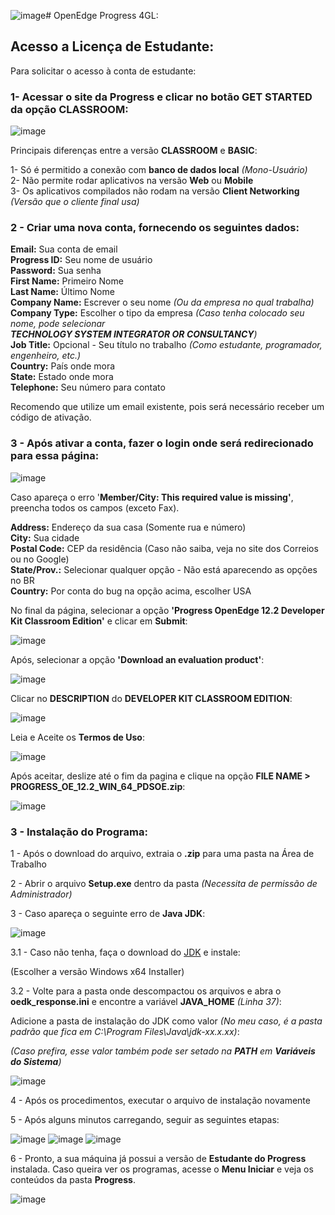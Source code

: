![image](https://github.com/raphaelfrei/open_edge-guides/assets/16196820/15dd55a3-3a8a-46f1-acfc-c1510e3823e7)# OpenEdge Progress 4GL:

## Acesso a Licença de Estudante:

Para solicitar o acesso à conta de estudante:

### 1- Acessar o site da Progress e clicar no botão **GET STARTED** da opção **CLASSROOM**:

![image](https://github.com/raphaelfrei/open_edge-guides/assets/16196820/cf4ce73b-d825-40d8-bf63-7bd766dd8a5c)

Principais diferenças entre a versão **CLASSROOM** e **BASIC**: 

1- Só é permitido a conexão com **banco de dados local** *(Mono-Usuário)*<br>
2- Não permite rodar aplicativos na versão **Web** ou **Mobile**<br>
3- Os aplicativos compilados não rodam na versão **Client Networking** *(Versão que o cliente final usa)*<br>

### 2 - Criar uma nova conta, fornecendo os seguintes dados:

**Email:** Sua conta de email<br>
**Progress ID:** Seu nome de usuário<br>
**Password:** Sua senha<br>
**First Name:** Primeiro Nome<br>
**Last Name:** Último Nome<br>
**Company Name:** Escrever o seu nome *(Ou da empresa no qual trabalha)*<br>
**Company Type:** Escolher o tipo da empresa *(Caso tenha colocado seu nome, pode selecionar **TECHNOLOGY SYSTEM INTEGRATOR OR CONSULTANCY**)*<br>
**Job Title:** Opcional - Seu título no trabalho *(Como estudante, programador, engenheiro, etc.)*<br>
**Country:** País onde mora<br>
**State:** Estado onde mora<br>
**Telephone:** Seu número para contato<br>

Recomendo que utilize um email existente, pois será necessário receber um código de ativação.

### 3 - Após ativar a conta, fazer o login onde será redirecionado para essa página:

![image](https://github.com/raphaelfrei/open_edge-guides/assets/16196820/c3bc3ffb-0083-4ebe-b2b9-e4642dfe2b5f)

Caso apareça o erro '**Member/City: This required value is missing'**, preencha todos os campos (exceto Fax).

**Address:** Endereço da sua casa (Somente rua e número)<br>
**City:** Sua cidade<br>
**Postal Code:** CEP da residência (Caso não saiba, veja no site dos Correios ou no Google)<br>
**State/Prov.:** Selecionar qualquer opção - Não está aparecendo as opções no BR<br>
**Country:** Por conta do bug na opção acima, escolher USA<br>

No final da página, selecionar a opção **'Progress OpenEdge 12.2 Developer Kit Classroom Edition'** e clicar em **Submit**:

![image](https://github.com/raphaelfrei/open_edge-guides/assets/16196820/e188cc79-ce05-4ca2-b33a-718c903093d1)

Após, selecionar a opção **'Download an evaluation product'**:

![image](https://github.com/raphaelfrei/open_edge-guides/assets/16196820/278c4b1a-50b4-4f10-bfef-b843c494fe4a)

Clicar no **DESCRIPTION** do **DEVELOPER KIT CLASSROOM EDITION**:

![image](https://github.com/raphaelfrei/open_edge-guides/assets/16196820/bc06d091-887f-46df-b986-99a109e16750)

Leia e Aceite os **Termos de Uso**:

![image](https://github.com/raphaelfrei/open_edge-guides/assets/16196820/9bf18f60-0587-4552-8f00-4e68b4981440)

Após aceitar, deslize até o fim da pagina e clique na opção **FILE NAME > PROGRESS_OE_12.2_WIN_64_PDSOE.zip**:

![image](https://github.com/raphaelfrei/open_edge-guides/assets/16196820/10292368-8f94-4887-8d29-95d8326012f4)

### 3 - Instalação do Programa:

1 - Após o download do arquivo, extraia o **.zip** para uma pasta na Área de Trabalho

2 - Abrir o arquivo **Setup.exe** dentro da pasta *(Necessita de permissão de Administrador)*

3 - Caso apareça o seguinte erro de **Java JDK**:

![image](https://github.com/raphaelfrei/open_edge-guides/assets/16196820/d78e90a3-101b-4ad9-9b85-d1d46abd4e79)

3.1 - Caso não tenha, faça o download do [JDK](https://www.oracle.com/br/java/technologies/downloads/) e instale:

(Escolher a versão Windows x64 Installer)

3.2 - Volte para a pasta onde descompactou os arquivos e abra o **oedk_response.ini** e encontre a variável **JAVA_HOME** *(Linha 37)*:

Adicione a pasta de instalação do JDK como valor *(No meu caso, é a pasta padrão que fica em C:\Program Files\Java\jdk-xx.x.xx\)*:

*(Caso prefira, esse valor também pode ser setado na **PATH** em **Variáveis do Sistema**)*

![image](https://github.com/raphaelfrei/open_edge-guides/assets/16196820/32fecc8b-6b91-4c63-9b06-63bb9b88796a)

4 - Após os procedimentos, executar o arquivo de instalação novamente

5 - Após alguns minutos carregando, seguir as seguintes etapas:

![image](https://github.com/raphaelfrei/open_edge-guides/assets/16196820/ae0d356a-e66c-4881-90b5-c925b5600527)
![image](https://github.com/raphaelfrei/open_edge-guides/assets/16196820/64ac3cb5-4aa1-4300-b7ae-dffea2f2554f)
![image](https://github.com/raphaelfrei/open_edge-guides/assets/16196820/9b51baa7-2a63-4252-bf7f-a81f60b081cd)

6 - Pronto, a sua máquina já possui a versão de **Estudante do Progress** instalada. Caso queira ver os programas, acesse o **Menu Iniciar** e veja os conteúdos da pasta **Progress**.

![image](https://github.com/raphaelfrei/open_edge-guides/assets/16196820/d68d35a8-2cff-4faa-a819-b1f6718909c2)

